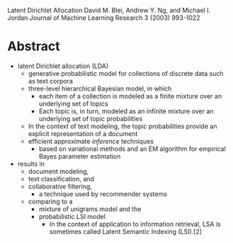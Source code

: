 Latent Dirichlet Allocation
David M. Blei, Andrew Y. Ng, and Michael I. Jordan
Journal of Machine Learning Research 3 (2003) 993-1022

# Abstract

* latent Dirichlet allocation (LDA)
  * generative probabilistic model
    for collections of discrete data such as text corpora
  * three-level hierarchical Bayesian model, in which
    * each item of a collection is modeled
      as a finite mixture over an underlying set of topics
    * Each topic is, in turn, modeled
      as an infinite mixture over an underlying set of topic probabilities
  * In the context of text modeling, the 
    topic probabilities provide an explicit representation of a document
  * efficient approximate _inference_ techniques 
    * based on variational methods and an EM algorithm for empirical Bayes
      parameter estimation
* results in
  * document modeling,
  * text classification, and
  * collaborative filtering,
    * a technique used by recommender systems
  * comparing to a
    * mixture of unigrams model and the
    * probabilistic LSI model
      * In the context of application to information retrieval, LSA is
        sometimes called Latent Semantic Indexing (LSI).[2]
